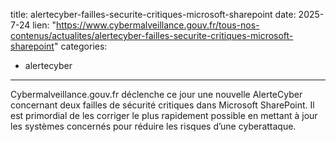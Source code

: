  
title: alertecyber-failles-securite-critiques-microsoft-sharepoint
date: 2025-7-24
lien: "https://www.cybermalveillance.gouv.fr/tous-nos-contenus/actualites/alertecyber-failles-securite-critiques-microsoft-sharepoint"
categories:
  - alertecyber
---

Cybermalveillance.gouv.fr déclenche ce jour une nouvelle AlerteCyber concernant deux failles de sécurité critiques dans Microsoft SharePoint. Il est primordial de les corriger le plus rapidement possible en mettant à jour les systèmes concernés pour réduire les risques d’une cyberattaque.
